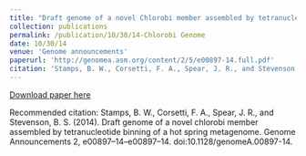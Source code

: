 ```yaml
---
title: "Draft genome of a novel Chlorobi member assembled by tetranucleotide binning of a hot spring metagenome"
collection: publications
permalink: /publication/10/30/14-Chlorobi Genome
date: 10/30/14
venue: 'Genome announcements'
paperurl: 'http://genomea.asm.org/content/2/5/e00897-14.full.pdf'
citation: 'Stamps, B. W., Corsetti, F. A., Spear, J. R., and Stevenson, B. S. (2014). Draft genome of a novel chlorobi member assembled by tetranucleotide binning of a hot spring metagenome. Genome Announcements 2, e00897–14–e00897–14. doi:10.1128/genomeA.00897-14.'
---
```


<a href='http://genomea.asm.org/content/2/5/e00897-14.full.pdf'>Download paper here</a>

Recommended citation: Stamps, B. W., Corsetti, F. A., Spear, J. R., and Stevenson, B. S. (2014). Draft genome of a novel chlorobi member assembled by tetranucleotide binning of a hot spring metagenome. Genome Announcements 2, e00897–14–e00897–14. doi:10.1128/genomeA.00897-14.